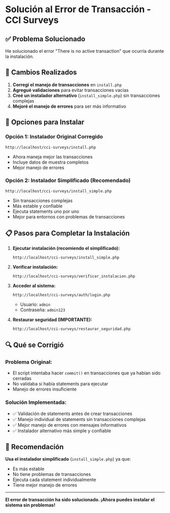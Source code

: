 # Solución al Error de Transacción - CCI Surveys

## ✅ Problema Solucionado

He solucionado el error "There is no active transaction" que ocurría durante la instalación.

## 🔧 Cambios Realizados

1. **Corregí el manejo de transacciones** en `install.php`
2. **Agregué validaciones** para evitar transacciones vacías
3. **Creé un instalador alternativo** (`install_simple.php`) sin transacciones complejas
4. **Mejoré el manejo de errores** para ser más informativo

## 🚀 Opciones para Instalar

### Opción 1: Instalador Original Corregido
```
http://localhost/cci-surveys/install.php
```
- Ahora maneja mejor las transacciones
- Incluye datos de muestra completos
- Mejor manejo de errores

### Opción 2: Instalador Simplificado (Recomendado)
```
http://localhost/cci-surveys/install_simple.php
```
- Sin transacciones complejas
- Más estable y confiable
- Ejecuta statements uno por uno
- Mejor para entornos con problemas de transacciones

## 📋 Pasos para Completar la Instalación

1. **Ejecutar instalación (recomiendo el simplificado):**
   ```
   http://localhost/cci-surveys/install_simple.php
   ```

2. **Verificar instalación:**
   ```
   http://localhost/cci-surveys/verificar_instalacion.php
   ```

3. **Acceder al sistema:**
   ```
   http://localhost/cci-surveys/auth/login.php
   ```
   - Usuario: `admin`
   - Contraseña: `admin123`

4. **Restaurar seguridad (IMPORTANTE):**
   ```
   http://localhost/cci-surveys/restaurar_seguridad.php
   ```

## 🔍 Qué se Corrigió

### Problema Original:
- El script intentaba hacer `commit()` en transacciones que ya habían sido cerradas
- No validaba si había statements para ejecutar
- Manejo de errores insuficiente

### Solución Implementada:
- ✅ Validación de statements antes de crear transacciones
- ✅ Manejo individual de statements sin transacciones complejas
- ✅ Mejor manejo de errores con mensajes informativos
- ✅ Instalador alternativo más simple y confiable

## 🎯 Recomendación

**Usa el instalador simplificado** (`install_simple.php`) ya que:
- Es más estable
- No tiene problemas de transacciones
- Ejecuta cada statement individualmente
- Tiene mejor manejo de errores

---

**El error de transacción ha sido solucionado. ¡Ahora puedes instalar el sistema sin problemas!**

